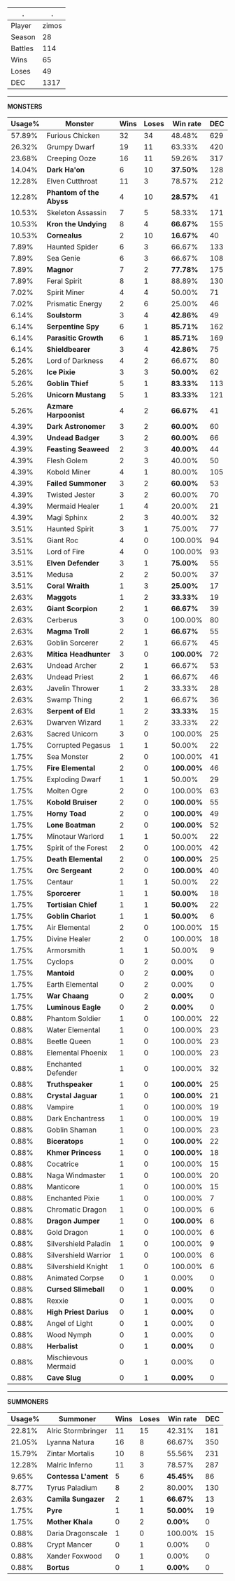 .|.
|-|-
Player|zimos
Season|28
Battles|114
Wins|65
Loses|49
DEC|1317

---
**MONSTERS**

Usage%|Monster|Wins|Loses|Win rate|DEC|
-|-|-|-|-|-|
57.89%|Furious Chicken|32|34|48.48%|629|
26.32%|Grumpy Dwarf|19|11|63.33%|420|
23.68%|Creeping Ooze|16|11|59.26%|317|
14.04%|**Dark Ha'on**|6|10|**37.50%**|128|
12.28%|Elven Cutthroat|11|3|78.57%|212|
12.28%|**Phantom of the Abyss**|4|10|**28.57%**|41|
10.53%|Skeleton Assassin|7|5|58.33%|171|
10.53%|**Kron the Undying**|8|4|**66.67%**|155|
10.53%|**Cornealus**|2|10|**16.67%**|40|
7.89%|Haunted Spider|6|3|66.67%|133|
7.89%|Sea Genie|6|3|66.67%|108|
7.89%|**Magnor**|7|2|**77.78%**|175|
7.89%|Feral Spirit|8|1|88.89%|130|
7.02%|Spirit Miner|4|4|50.00%|71|
7.02%|Prismatic Energy|2|6|25.00%|46|
6.14%|**Soulstorm**|3|4|**42.86%**|49|
6.14%|**Serpentine Spy**|6|1|**85.71%**|162|
6.14%|**Parasitic Growth**|6|1|**85.71%**|169|
6.14%|**Shieldbearer**|3|4|**42.86%**|75|
5.26%|Lord of Darkness|4|2|66.67%|80|
5.26%|**Ice Pixie**|3|3|**50.00%**|62|
5.26%|**Goblin Thief**|5|1|**83.33%**|113|
5.26%|**Unicorn Mustang**|5|1|**83.33%**|121|
5.26%|**Azmare Harpoonist**|4|2|**66.67%**|41|
4.39%|**Dark Astronomer**|3|2|**60.00%**|60|
4.39%|**Undead Badger**|3|2|**60.00%**|66|
4.39%|**Feasting Seaweed**|2|3|**40.00%**|44|
4.39%|Flesh Golem|2|3|40.00%|50|
4.39%|Kobold Miner|4|1|80.00%|105|
4.39%|**Failed Summoner**|3|2|**60.00%**|53|
4.39%|Twisted Jester|3|2|60.00%|70|
4.39%|Mermaid Healer|1|4|20.00%|21|
4.39%|Magi Sphinx|2|3|40.00%|32|
3.51%|Haunted Spirit|3|1|75.00%|77|
3.51%|Giant Roc|4|0|100.00%|94|
3.51%|Lord of Fire|4|0|100.00%|93|
3.51%|**Elven Defender**|3|1|**75.00%**|55|
3.51%|Medusa|2|2|50.00%|37|
3.51%|**Coral Wraith**|1|3|**25.00%**|17|
2.63%|**Maggots**|1|2|**33.33%**|19|
2.63%|**Giant Scorpion**|2|1|**66.67%**|39|
2.63%|Cerberus|3|0|100.00%|80|
2.63%|**Magma Troll**|2|1|**66.67%**|55|
2.63%|Goblin Sorcerer|2|1|66.67%|45|
2.63%|**Mitica Headhunter**|3|0|**100.00%**|72|
2.63%|Undead Archer|2|1|66.67%|53|
2.63%|Undead Priest|2|1|66.67%|46|
2.63%|Javelin Thrower|1|2|33.33%|28|
2.63%|Swamp Thing|2|1|66.67%|36|
2.63%|**Serpent of Eld**|1|2|**33.33%**|15|
2.63%|Dwarven Wizard|1|2|33.33%|22|
2.63%|Sacred Unicorn|3|0|100.00%|25|
1.75%|Corrupted Pegasus|1|1|50.00%|22|
1.75%|Sea Monster|2|0|100.00%|41|
1.75%|**Fire Elemental**|2|0|**100.00%**|46|
1.75%|Exploding Dwarf|1|1|50.00%|29|
1.75%|Molten Ogre|2|0|100.00%|63|
1.75%|**Kobold Bruiser**|2|0|**100.00%**|55|
1.75%|**Horny Toad**|2|0|**100.00%**|49|
1.75%|**Lone Boatman**|2|0|**100.00%**|52|
1.75%|Minotaur Warlord|1|1|50.00%|22|
1.75%|Spirit of the Forest|2|0|100.00%|42|
1.75%|**Death Elemental**|2|0|**100.00%**|25|
1.75%|**Orc Sergeant**|2|0|**100.00%**|40|
1.75%|Centaur|1|1|50.00%|22|
1.75%|**Sporcerer**|1|1|**50.00%**|18|
1.75%|**Tortisian Chief**|1|1|**50.00%**|22|
1.75%|**Goblin Chariot**|1|1|**50.00%**|6|
1.75%|Air Elemental|2|0|100.00%|15|
1.75%|Divine Healer|2|0|100.00%|18|
1.75%|Armorsmith|1|1|50.00%|9|
1.75%|Cyclops|0|2|0.00%|0|
1.75%|**Mantoid**|0|2|**0.00%**|0|
1.75%|Earth Elemental|0|2|0.00%|0|
1.75%|**War Chaang**|0|2|**0.00%**|0|
1.75%|**Luminous Eagle**|0|2|**0.00%**|0|
0.88%|Phantom Soldier|1|0|100.00%|22|
0.88%|Water Elemental|1|0|100.00%|23|
0.88%|Beetle Queen|1|0|100.00%|23|
0.88%|Elemental Phoenix|1|0|100.00%|23|
0.88%|Enchanted Defender|1|0|100.00%|32|
0.88%|**Truthspeaker**|1|0|**100.00%**|25|
0.88%|**Crystal Jaguar**|1|0|**100.00%**|21|
0.88%|Vampire|1|0|100.00%|19|
0.88%|Dark Enchantress|1|0|100.00%|19|
0.88%|Goblin Shaman|1|0|100.00%|23|
0.88%|**Biceratops**|1|0|**100.00%**|22|
0.88%|**Khmer Princess**|1|0|**100.00%**|18|
0.88%|Cocatrice|1|0|100.00%|15|
0.88%|Naga Windmaster|1|0|100.00%|20|
0.88%|Manticore|1|0|100.00%|15|
0.88%|Enchanted Pixie|1|0|100.00%|7|
0.88%|Chromatic Dragon|1|0|100.00%|6|
0.88%|**Dragon Jumper**|1|0|**100.00%**|6|
0.88%|Gold Dragon|1|0|100.00%|6|
0.88%|Silvershield Paladin|1|0|100.00%|9|
0.88%|Silvershield Warrior|1|0|100.00%|6|
0.88%|Silvershield Knight|1|0|100.00%|6|
0.88%|Animated Corpse|0|1|0.00%|0|
0.88%|**Cursed Slimeball**|0|1|**0.00%**|0|
0.88%|Rexxie|0|1|0.00%|0|
0.88%|**High Priest Darius**|0|1|**0.00%**|0|
0.88%|Angel of Light|0|1|0.00%|0|
0.88%|Wood Nymph|0|1|0.00%|0|
0.88%|**Herbalist**|0|1|**0.00%**|0|
0.88%|Mischievous Mermaid|0|1|0.00%|0|
0.88%|**Cave Slug**|0|1|**0.00%**|0|

---
**SUMMONERS**

Usage%|Summoner|Wins|Loses|Win rate|DEC|
-|-|-|-|-|-|
22.81%|Alric Stormbringer|11|15|42.31%|181|
21.05%|Lyanna Natura|16|8|66.67%|350|
15.79%|Zintar Mortalis|10|8|55.56%|231|
12.28%|Malric Inferno|11|3|78.57%|287|
9.65%|**Contessa L'ament**|5|6|**45.45%**|86|
8.77%|Tyrus Paladium|8|2|80.00%|130|
2.63%|**Camila Sungazer**|2|1|**66.67%**|13|
1.75%|**Pyre**|1|1|**50.00%**|19|
1.75%|**Mother Khala**|0|2|**0.00%**|0|
0.88%|Daria Dragonscale|1|0|100.00%|15|
0.88%|Crypt Mancer|0|1|0.00%|0|
0.88%|Xander Foxwood|0|1|0.00%|0|
0.88%|**Bortus**|0|1|**0.00%**|0|
